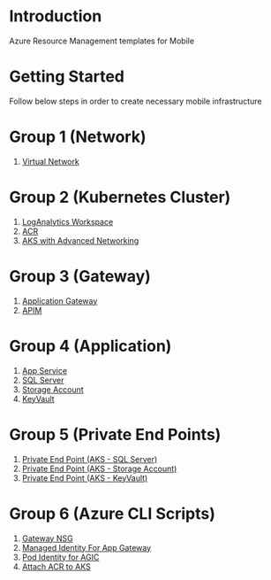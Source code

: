 # Introduction 
Azure Resource Management templates for Mobile

# Getting Started
Follow below steps in order to create necessary mobile infrastructure 

# Group 1 (Network)
1.	[Virtual Network](https://github.com/sudheeranguluri/AzureARM/tree/master/VirtualNetwork)

# Group 2 (Kubernetes Cluster)
1. [LogAnalytics Workspace](https://github.com/sudheeranguluri/AzureARM/tree/master/LogAnalyticsWorkspace)
2. [ACR](https://github.com/sudheeranguluri/AzureARM/tree/master/ACR)
3. [AKS with Advanced Networking](https://github.com/sudheeranguluri/AzureARM/tree/master/AKS_CNI)

# Group 3 (Gateway)

1. [Application Gateway](https://github.com/sudheeranguluri/AzureARM/tree/master/AppGateway)
2. [APIM](https://github.com/sudheeranguluri/AzureARM/tree/master/APIM)

# Group 4 (Application)

1. [App Service](https://github.com/sudheeranguluri/AzureARM/tree/master/AppService)
2. [SQL Server](https://github.com/sudheeranguluri/AzureARM/tree/master/SQLServer)
3. [Storage Account](https://github.com/sudheeranguluri/AzureARM/tree/master/StorageAccount)
4. [KeyVault](https://github.com/sudheeranguluri/AzureARM/tree/master/KeyVault)

# Group 5 (Private End Points)

1. [Private End Point (AKS - SQL Server)](https://github.com/sudheeranguluri/AzureARM/tree/master/Private-EndPoint)
2. [Private End Point (AKS - Storage Account)](https://github.com/sudheeranguluri/AzureARM/tree/master/Private-EndPoint)
3. [Private End Point (AKS - KeyVault)](https://github.com/sudheeranguluri/AzureARM/tree/master/Private-EndPoint)

# Group 6 (Azure CLI Scripts)
1. [Gateway NSG](https://github.com/sudheeranguluri/AzureARM/tree/master/NSG)
2. [Managed Identity For App Gateway](https://github.com/sudheeranguluri/AzureARM/tree/master/AppGwManagedIdentity)
3. [Pod Identity for AGIC](https://github.com/sudheeranguluri/AzureARM/tree/master/PodIdentity)
4. [Attach ACR to AKS](https://github.com/sudheeranguluri/AzureARM/tree/master/AKS-ACR)